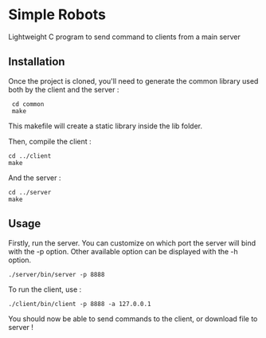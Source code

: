 # Simple Robots
Lightweight C program to send command to clients from a main server

## Installation
Once the project is cloned, you'll need to generate the common library used both by the client and the server :

     cd common
     make

This makefile will create a static library inside the lib folder.

Then, compile the client :

    cd ../client
    make

And the server :

    cd ../server
    make

## Usage
Firstly, run the server. You can customize on which port the server will bind with the -p option. Other available option can be displayed with the -h option.

    ./server/bin/server -p 8888

To run the client, use :

    ./client/bin/client -p 8888 -a 127.0.0.1

You should now be able to send commands to the client, or download file to server !
